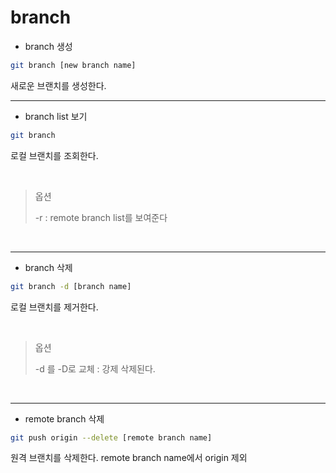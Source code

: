 # branch

* branch 생성

```bash
git branch [new branch name]
```

새로운 브랜치를 생성한다. 
<br>

---

* branch list 보기

```bash
git branch
```

로컬 브랜치를 조회한다.

<br>

> 옵션
> 
> -r : remote branch list를 보여준다

<br>

------

* branch 삭제

```bash
git branch -d [branch name]
```

로컬 브랜치를 제거한다.

<br>

> 옵션
> 
> -d  를 -D로 교체 : 강제 삭제된다.

<br>

----

* remote branch 삭제

```bash
git push origin --delete [remote branch name]
```

원격 브랜치를 삭제한다. remote branch name에서 origin 제외
